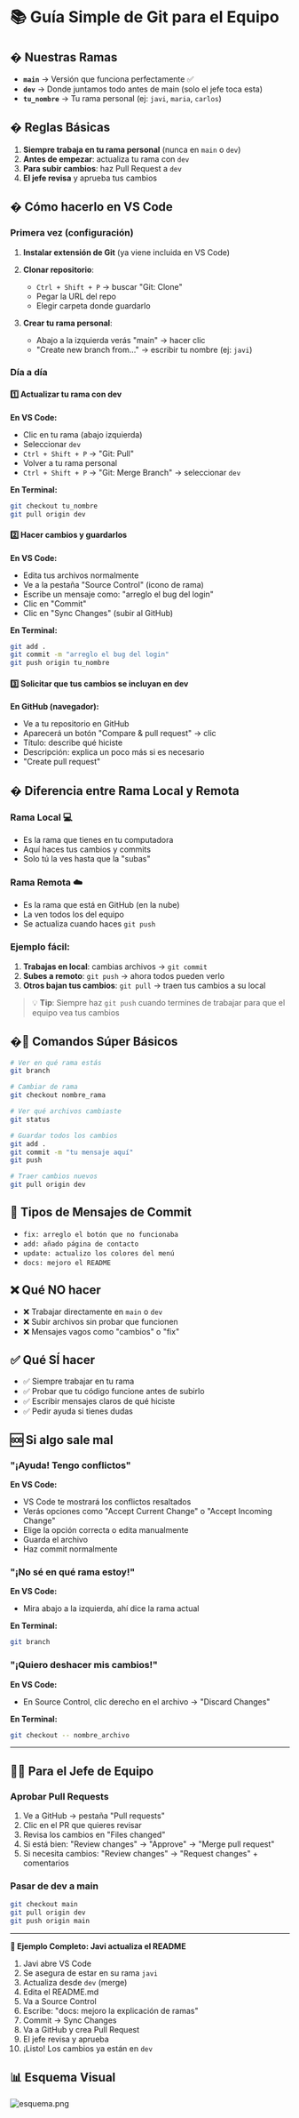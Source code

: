 # 📚 Guía Simple de Git para el Equipo

## � Nuestras Ramas

- **`main`** → Versión que funciona perfectamente ✅
- **`dev`** → Donde juntamos todo antes de main (solo el jefe toca esta)
- **`tu_nombre`** → Tu rama personal (ej: `javi`, `maria`, `carlos`)

## � Reglas Básicas

1. **Siempre trabaja en tu rama personal** (nunca en `main` o `dev`)
2. **Antes de empezar**: actualiza tu rama con `dev`
3. **Para subir cambios**: haz Pull Request a `dev`
4. **El jefe revisa** y aprueba tus cambios

## �️ Cómo hacerlo en VS Code

### Primera vez (configuración)

1. **Instalar extensión de Git** (ya viene incluida en VS Code)
2. **Clonar repositorio**:
   - `Ctrl + Shift + P` → buscar "Git: Clone"
   - Pegar la URL del repo
   - Elegir carpeta donde guardarlo

3. **Crear tu rama personal**:
   - Abajo a la izquierda verás "main" → hacer clic
   - "Create new branch from..." → escribir tu nombre (ej: `javi`)

### Día a día

#### 1️⃣ Actualizar tu rama con dev

**En VS Code:**
- Clic en tu rama (abajo izquierda)
- Seleccionar `dev`
- `Ctrl + Shift + P` → "Git: Pull"
- Volver a tu rama personal
- `Ctrl + Shift + P` → "Git: Merge Branch" → seleccionar `dev`

**En Terminal:**
```bash
git checkout tu_nombre
git pull origin dev
```

#### 2️⃣ Hacer cambios y guardarlos

**En VS Code:**
- Edita tus archivos normalmente
- Ve a la pestaña "Source Control" (icono de rama)
- Escribe un mensaje como: "arreglo el bug del login"
- Clic en "Commit"
- Clic en "Sync Changes" (subir al GitHub)

**En Terminal:**
```bash
git add .
git commit -m "arreglo el bug del login"
git push origin tu_nombre
```

#### 3️⃣ Solicitar que tus cambios se incluyan en dev

**En GitHub (navegador):**
- Ve a tu repositorio en GitHub
- Aparecerá un botón "Compare & pull request" → clic
- Título: describe qué hiciste
- Descripción: explica un poco más si es necesario
- "Create pull request"

## � Diferencia entre Rama Local y Remota

### Rama Local 💻
- Es la rama que tienes en tu computadora
- Aquí haces tus cambios y commits
- Solo tú la ves hasta que la "subas"

### Rama Remota ☁️
- Es la rama que está en GitHub (en la nube)
- La ven todos los del equipo
- Se actualiza cuando haces `git push`

### Ejemplo fácil:
1. **Trabajas en local**: cambias archivos → `git commit`
2. **Subes a remoto**: `git push` → ahora todos pueden verlo
3. **Otros bajan tus cambios**: `git pull` → traen tus cambios a su local

> 💡 **Tip**: Siempre haz `git push` cuando termines de trabajar para que el equipo vea tus cambios

## �🎯 Comandos Súper Básicos

```bash
# Ver en qué rama estás
git branch

# Cambiar de rama
git checkout nombre_rama

# Ver qué archivos cambiaste
git status

# Guardar todos los cambios
git add .
git commit -m "tu mensaje aquí"
git push

# Traer cambios nuevos
git pull origin dev
```

## 📝 Tipos de Mensajes de Commit

- `fix: arreglo el botón que no funcionaba`
- `add: añado página de contacto`
- `update: actualizo los colores del menú`
- `docs: mejoro el README`

## ❌ Qué NO hacer

- ❌ Trabajar directamente en `main` o `dev`
- ❌ Subir archivos sin probar que funcionen
- ❌ Mensajes vagos como "cambios" o "fix"

## ✅ Qué SÍ hacer

- ✅ Siempre trabajar en tu rama
- ✅ Probar que tu código funcione antes de subirlo
- ✅ Escribir mensajes claros de qué hiciste
- ✅ Pedir ayuda si tienes dudas

## 🆘 Si algo sale mal

### "¡Ayuda! Tengo conflictos"

**En VS Code:**
- VS Code te mostrará los conflictos resaltados
- Verás opciones como "Accept Current Change" o "Accept Incoming Change"
- Elige la opción correcta o edita manualmente
- Guarda el archivo
- Haz commit normalmente

### "¡No sé en qué rama estoy!"

**En VS Code:**
- Mira abajo a la izquierda, ahí dice la rama actual

**En Terminal:**
```bash
git branch
```

### "¡Quiero deshacer mis cambios!"

**En VS Code:**
- En Source Control, clic derecho en el archivo → "Discard Changes"

**En Terminal:**
```bash
git checkout -- nombre_archivo
```

---

## 👨‍💼 Para el Jefe de Equipo

### Aprobar Pull Requests

1. Ve a GitHub → pestaña "Pull requests"
2. Clic en el PR que quieres revisar
3. Revisa los cambios en "Files changed"
4. Si está bien: "Review changes" → "Approve" → "Merge pull request"
5. Si necesita cambios: "Review changes" → "Request changes" + comentarios

### Pasar de dev a main

```bash
git checkout main
git pull origin dev
git push origin main
```

---

**🔄 Ejemplo Completo: Javi actualiza el README**

1. Javi abre VS Code
2. Se asegura de estar en su rama `javi`
3. Actualiza desde `dev` (merge)
4. Edita el README.md
5. Va a Source Control
6. Escribe: "docs: mejoro la explicación de ramas"
7. Commit → Sync Changes
8. Va a GitHub y crea Pull Request
9. El jefe revisa y aprueba
10. ¡Listo! Los cambios ya están en `dev`

## 📊 Esquema Visual
![esquema.png](esquema.png)